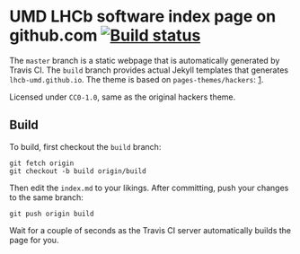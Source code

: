 # UMD LHCb software index page on github.com [![Build status](https://travis-ci.com/umd-lhcb/umd-lhcb.github.io.svg?build)](https://travis-ci.com/umd-lhcb)
The `master` branch is a static webpage that is automatically generated by Travis CI.
The `build` branch provides actual Jekyll templates that generates `lhcb-umd.github.io`.
The theme is based on `pages-themes/hackers`: [1].

Licensed under `CC0-1.0`, same as the original hackers theme.

## Build
To build, first checkout the `build` branch:
```
git fetch origin
git checkout -b build origin/build
```

Then edit the `index.md` to your likings.
After committing, push your changes to the same branch:
```
git push origin build
```

Wait for a couple of seconds as the Travis CI server automatically builds the page for you.


[1]: https://github.com/pages-themes/hacker

